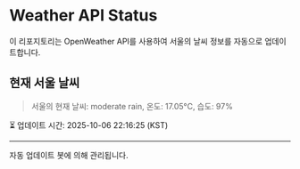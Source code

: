 
# Weather API Status

이 리포지토리는 OpenWeather API를 사용하여 서울의 날씨 정보를 자동으로 업데이트합니다.

## 현재 서울 날씨
> 서울의 현재 날씨: moderate rain, 온도: 17.05°C, 습도: 97%

⏳ 업데이트 시간: 2025-10-06 22:16:25 (KST)

---
자동 업데이트 봇에 의해 관리됩니다.
